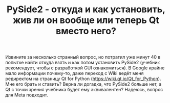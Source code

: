 ﻿---
title: "PySide2 - откуда и как установить, жив ли он вообще или теперь Qt вместо него?"
se.owner.user_id: 489515
se.owner.display_name: "Сергей"
se.owner.link: "https://ru.meta.stackoverflow.com/users/489515/%d0%a1%d0%b5%d1%80%d0%b3%d0%b5%d0%b9"
se.link: "https://ru.meta.stackoverflow.com/questions/11954/pyside2-%d0%be%d1%82%d0%ba%d1%83%d0%b4%d0%b0-%d0%b8-%d0%ba%d0%b0%d0%ba-%d1%83%d1%81%d1%82%d0%b0%d0%bd%d0%be%d0%b2%d0%b8%d1%82%d1%8c-%d0%b6%d0%b8%d0%b2-%d0%bb%d0%b8-%d0%be%d0%bd-%d0%b2%d0%be%d0%be%d0%b1%d1%89%d0%b5-%d0%b8%d0%bb%d0%b8-%d1%82%d0%b5%d0%bf%d0%b5%d1%80%d1%8c-qt-%d0%b2%d0%bc%d0%b5%d1%81%d1%82%d0%be-%d0%bd%d0%b5%d0%b3%d0%be"
se.question_id: 11954
se.post_type: question
---
<p>Извините за несколько странный вопрос, но потратил уже минут 40 в попытке найти откуда взять и как потом установить PySide2 (учебник рекомендует, чтобы с разработкой GUI ознакомиться). В Google крайне мало информации почему-то, даже переход с Wiki ведёт меня редиректом на страницу Qt for Python (<a href="https://wiki.qt.io/Qt_for_Python" rel="nofollow noreferrer">https://wiki.qt.io/Qt_for_Python</a>). Мне его брать и ставить? Верна ли догадка, что PySide2 больше нет, а Qt с точки зрения учебника будет ему эквивалентен?
Надеюсь, вопрос для Meta подходит.</p>
